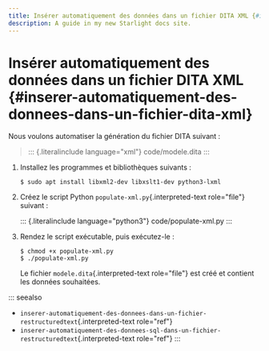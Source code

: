 ```yaml
---
title: Insérer automatiquement des données dans un fichier DITA XML {#inserer-automatiquement-des-donnees-dans-un-fichier-dita-xml}
description: A guide in my new Starlight docs site.
---
```

# Insérer automatiquement des données dans un fichier DITA XML {#inserer-automatiquement-des-donnees-dans-un-fichier-dita-xml}

Nous voulons automatiser la génération du fichier DITA suivant :

> ::: {.literalinclude language="xml"}
> code/modele.dita
> :::

1.  Installez les programmes et bibliothèques suivants :

    ``` console
    $ sudo apt install libxml2-dev libxslt1-dev python3-lxml
    ```

2.  Créez le script Python `populate-xml.py`{.interpreted-text
    role="file"} suivant :

    ::: {.literalinclude language="python3"}
    code/populate-xml.py
    :::

3.  Rendez le script exécutable, puis exécutez-le :

    ``` console
    $ chmod +x populate-xml.py              
    $ ./populate-xml.py             
    ```

    Le fichier `modele.dita`{.interpreted-text role="file"} est créé et
    contient les données souhaitées.

::: seealso
-   `inserer-automatiquement-des-donnees-dans-un-fichier-restructuredtext`{.interpreted-text
    role="ref"}
-   `inserer-automatiquement-des-donnees-sql-dans-un-fichier-restructuredtext`{.interpreted-text
    role="ref"}
:::

